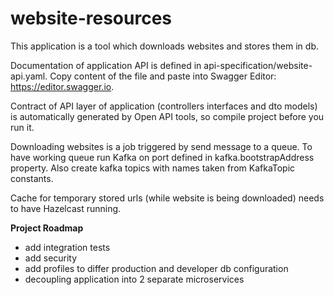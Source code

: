 # website-resources

This application is a tool which downloads websites and stores them in db.

Documentation of application API is defined in api-specification/website-api.yaml.
Copy content of the file and paste into Swagger Editor: https://editor.swagger.io.

Contract of API layer of application (controllers interfaces and dto models) is automatically generated by Open API 
tools, so compile project before you run it.

Downloading websites is a job triggered by send message to a queue. To have working queue run Kafka on port defined in 
kafka.bootstrapAddress property. Also create kafka topics with names taken from KafkaTopic constants.

Cache for temporary stored urls (while website is being downloaded) needs to have Hazelcast running.

**Project Roadmap**
 - add integration tests
 - add security
 - add profiles to differ production and developer db configuration
 - decoupling application into 2 separate microservices